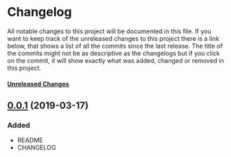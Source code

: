 # Changelog

All notable changes to this project will be documented in this file. If you want to keep track of the unreleased changes to this project there is a link below, that shows a list of all the commits since the last release. The title of the commits might not be as descriptive as the changelogs but if you click on the commit, it will show exactly what was added, changed or removed in this project.

#### [Unreleased Changes]

## [0.0.1] \(2019-03-17)

### Added

- README
- CHANGELOG

[unreleased changes]: https://github.com/AjUthaya/vtimeline-database-mysql/compare/0.0.1...HEAD
[0.0.2]: https://github.com/AjUthaya/vtimeline-database-mysql/compare/0.0.1...1.0.2
[0.0.1]: https://github.com/AjUthaya/vtimeline-database-mysql/releases/tag/0.0.1
